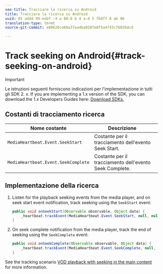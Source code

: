 ```yaml
---
seo-title: Tracciare la ricerca su Android
title: Tracciare la ricerca su Android
uuid: 65 addd 99-eebf -4 a 80-8 b 4 a-d 5 fbdff 8 ab 06
translation-type: tm+mt
source-git-commit: e89620ce60a37aa4ba0207e8f5a4f43c76026dcd

---
```



# Track seeking on Android{#track-seeking-on-android}

>[!IMPORTANT]
>
>Le istruzioni seguenti forniscono indicazioni per l'implementazione in tutti gli SDK 2. x. If you are implementing a 1.x version of the SDK, you can download the 1.x Developers Guides here: [Download SDKs.](/help/sdk-implement/download-sdks.md)

## Costanti di tracciamento ricerca

| Nome costante | Descrizione     |
|---|---|
| `MediaHeartbeat.Event.SeekStart` | Costante per il tracciamento dell'evento Seek Start. |
| `MediaHeartbeat.Event.SeekComplete` | Costante per il tracciamento dell'evento Seek Complete. |

## Implementazione della ricerca

1. Listen for the playback seeking events from the media player, and on seek start event notification, track seeking using the `SeekStart` event:

   ```java
   public void onSeekStart(Observable observable, Object data) {  
       _heartbeat.trackEvent(MediaHeartbeat.Event.SeekStart, null, null); 
   }
   ```

1. On seek complete notification from the media player, track the end of seeking using the `SeekComplete` event:

   ```java
   public void onSeekComplete(Observable observable, Object data) {  
       _heartbeat.trackEvent(MediaHeartbeat.Event.SeekComplete, null, null); 
   }
   ```

See the tracking scenario [VOD playback with seeking in the main content](/help/sdk-implement/tracking-scenarios/vod-seeking.md) for more information.

